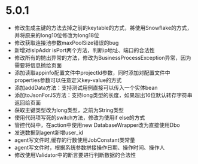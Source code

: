 # 5.0.1
- 修改生成主键的方法去掉之前的keytable的方式，將使用Snowflake的方式，并将原来的long10位修改为long18位
- 修改获取连接池参数maxPoolSize错误的bug
- 新增对isIpAddr isPort两个方法，判断ip地址、端口的合法性
- 修改所有的抛出异常的方法，修改为BusinessProcessException异常，因为需要将信息抛给页面
- 添加读取appinfo配置文件中projectId参数，同时添加对配置文件中properties参数可以任意定义key-value的方式
- 添加addData方法：支持测试用例直接可以传入一个实体bean
- 添加toJsonForJS方法：支持long类型的长度，如果超出16位默认转存字符串返回给页面
- 获取主键类型改为long类型，之前为String类型
- 使用代码项写死的switch方法，修改为使用if else的方式
- 管控代码中，在action中使用new DatabaseWrapper改为直接使用Dbo
- 发送数据到agent新增user_id
- agent写文件时,缓存的行数使用JobConstant类常量
- agent写文件时，根据系统参数拼接操作日期、操作时间、操作人
- 修改使用Validator中的断言要进行判断数据的合法性
